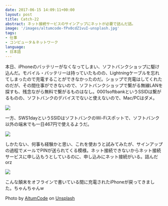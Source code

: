 ```yaml
---
date: 2017-06-15 14:09:11+00:00
layout: post
title: Catch-22
abstract: ネット接続サービスのサインアップにネットが必要で詰んだ話。
image: '/images/altumcode-fPx0cdZ1vuI-unsplash.jpg'
tags:
- 仕事
- コンピュータ＆ネットワーク
language:
- 日本語
---
```


本日、iPhoneのバッテリーがなくなってしまい、ソフトバンクショップに駆け込んだ。モバイル・バッテリーは持っていたものの、Lightningケーブルを忘れてしまったので充電することができなかったのだ。ショップで充電はしてくれたのだが、その間仕事ができないので、ソフトバンクショップで繋がる無線LANを探すも、残念ながら無料で繋がるものはなし。0001softbankというSSIDは繋がるものの、ソフトバンクのデバイスでないと使えないので、Mac/PCはダメ。

![]({{site.baseurl}}/images/6dd95d44492f6104b05bb88e1be8c2f3-136x300.png)

一方、SWS1dayというSSIDはソフトバンクのWi-Fiスポットで、ソフトバンク以外の端末でも一日467円で使えるようだ。

![]({{site.baseurl}}/images/d73868a01fe74169c900112e34f98739.png)

しかたない、何事も経験かと思い、これを使おうと試みてみたが、サインアップの過程でメールでPINが送られてくる模様。ネット接続できないからネット接続サービスに申し込もうとしているのに、申し込みにネット接続がいる。詰んだ orz

![]({{site.baseurl}}/images/311103195486a88ff38dc4c27cfb09bc.png)

こんな顛末をオフラインで書いている間に充電されたiPhoneが戻ってきました。ちゃんちゃんw

Photo by <a href="https://unsplash.com/@altumcode?utm_content=creditCopyText&utm_medium=referral&utm_source=unsplash">AltumCode</a> on <a href="https://unsplash.com/photos/space-gray-iphone-6-on-macbook-laptop-fPx0cdZ1vuI?utm_content=creditCopyText&utm_medium=referral&utm_source=unsplash">Unsplash</a>
  